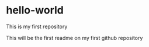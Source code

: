# hello-world
This is my first repository 

This will be the first readme on my first github repository
